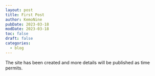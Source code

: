 ```yaml
---
layout: post
title: First Post
author: KemoNine
pubDate: 2023-03-18
modDate: 2023-03-18
toc: false
draft: false
categories:
  - blog
---
```


The site has been created and more details will be published as time permits.
